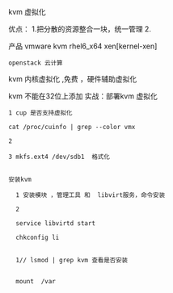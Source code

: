 kvm 虚拟化

优点： 1.把分散的资源整合一块，统一管理
      2.
      
产品
    vmware
    kvm  rhel6_x64
    xen[kernel-xen]
    
    
    openstack 云计算
    
    
 kvm 内核虚拟化 ,免费 ，硬件辅助虚拟化
 
 kvm 不能在32位上添加
 实战：部署kvm 虚拟化
   
    1 cup 是否支持虚拟化 
  
    cat /proc/cuinfo | grep --color vmx
    
    2 
    
    3 mkfs.ext4 /dev/sdb1  格式化
    
    
    安装kvm 
    
      1 安装模块 ，管理工具 和  libvirt服务，命令安装
      
      2
      
      service libvirtd start
      
      chkconfig li
      
      
      1// lsmod | grep kvm 查看是否安装
      
      
      mount  /var 
